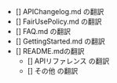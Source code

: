 - [] APIChangelog.md の翻訳
- [] FairUsePolicy.md の翻訳
- [] FAQ.md の翻訳
- [] GettingStarted.md の翻訳
- [] README.mdの翻訳
    - [] APIリファレンス の翻訳
    - [] その他 の翻訳